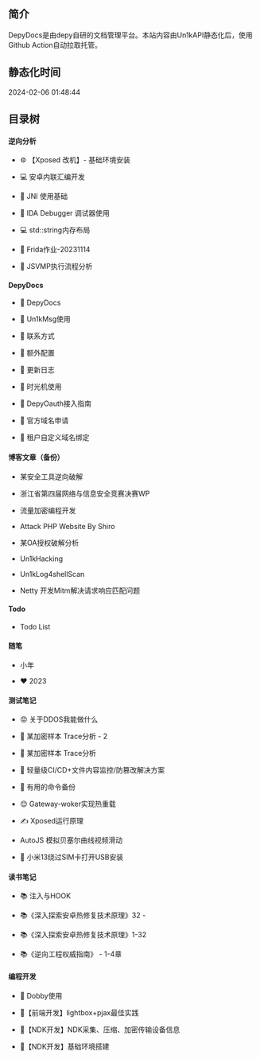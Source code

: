 ## 简介

DepyDocs是由depy自研的文档管理平台。本站内容由Un1kAPI静态化后，使用Github Action自动拉取托管。

## 静态化时间

2024-02-06 01:48:44

## 目录树

#### 逆向分析

 - ⚙️ 【Xposed 改机】- 基础环境安装

 - 💻 安卓内联汇编开发

 - 📑 JNI 使用基础

 - 📑 IDA Debugger 调试器使用

 - 💻 std::string内存布局

 - 💼 Frida作业-20231114

 - 🧮 JSVMP执行流程分析

#### DepyDocs

 - 📑 DepyDocs

 - 📑  Un1kMsg使用

 - 📑 联系方式

 - 📑 额外配置

 - 📑  更新日志

 - 📑 时光机使用

 - 📑 DepyOauth接入指南

 - 📑 官方域名申请

 - 📑 租户自定义域名绑定

#### 博客文章（备份）

 - 某安全工具逆向破解

 - 浙江省第四届网络与信息安全竞赛决赛WP

 - 流量加密编程开发

 - Attack PHP Website By Shiro

 - 某OA授权破解分析

 - Un1kHacking

 - Un1kLog4shellScan 

 - Netty 开发Mitm解决请求响应匹配问题	

#### Todo

 - Todo List

#### 随笔

 - 小年

 - ❤ 2023

#### 测试笔记

 - 😡 关于DDOS我能做什么

 - 🐑 某加密样本 Trace分析 - 2

 - 🐑 某加密样本 Trace分析

 - 🔧 轻量级CI/CD+文件内容监控/防篡改解决方案

 - 🍯 有用的命令备份

 - 😊 Gateway-woker实现热重载

 - ✍️ Xposed运行原理

 - AutoJS 模拟贝塞尔曲线视频滑动

 - 📱 小米13绕过SIM卡打开USB安装

#### 读书笔记

 - 📚 注入与HOOK

 - 📚《深入探索安卓热修复技术原理》32 -

 - 📚《深入探索安卓热修复技术原理》1-32

 - 📚《逆向工程权威指南》 - 1-4章

#### 编程开发

 - 🌹 Dobby使用

 - 📑【前端开发】lightbox+pjax最佳实践

 - 📑【NDK开发】NDK采集、压缩、加密传输设备信息

 - 📑【NDK开发】基础环境搭建




